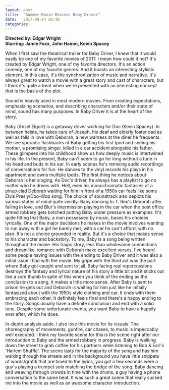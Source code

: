 ```yaml
---
layout: post
title:  "Summer Movie Review: Baby Driver"
date:   2017-08-14 20:49
categories:
---
```

**Directed by: Edgar Wright**  
**Starring: Jamie Foxx, John Hamm, Kevin Spacey**

When I first saw the theatrical trailer for Baby Driver, I knew that it would easily be one of my favorite movies of 2017. I mean how could it not? It's created by Edgar Wright, one of my favorite directors. It's an action comedy, one of my favorite genres. And it boasts an interesting stylistic element. In this case, it's the synchronization of music and narrative. It's always great to watch a movie with a great story and cast of characters, but I think it's quite a treat when we're presented with an interesting concept that is the basis of the plot.

Sound is heavily used in most modern movies. From creating expectations, emphasizing scenarios, and describing characters and/or their state of mind, sound has many purposes. In Baby Driver it is at the heart of the story.

Baby (Ansel Elgort) is a getaway driver working for Doc (Kevin Spacey). In between heists, he takes care of Joseph, his deaf and elderly foster dad as well as falls in love with Deborah, a new waitress at the diner he frequents. We see sporadic flashbacks of Baby getting his first Ipod and seeing his mother, a promising singer, killed in a car accident alongside his father. These glimpses into his childhood show us how deeply music is intertwined in his life. In the present, Baby can't seem to go for long without a tune in his head and buds in his ear. In early scenes he's remixing audio recordings of conversations for fun. He dances to the vinyl records his plays in his apartment and owns multiple Ipods. The first thing he notices about Deborah is her singing. As Doc's driver, he always has a playlist to go no matter who he drives with. Hell, even his monochromatic fantasies of a pinup clad Deborah waiting for him in front of a 1950s car feels like some Elvis Presly/Doo-Wop song. The choice of soundtrack also depicts his various states of mind quite vividly: Baby dancing to T. Rex's Deborah after falling in love, and Blur's Intermission playing in the car when the post office armed robbery gets botched putting Baby under pressure as examples. It's quite fitting that Baby, a man possessed by music, bases his choices lyrically. One of the major decisions he makes in the movie involves wanting to run away with a girl he barely met, with a car he can't afford, with no plan. It's not a choice grounded in reality. But it's a choice that makes sense to his character and backstory. To me, Baby is a song being written throughout the movie. His tragic story, less than wholesome connections and dreamlike-romance with Deborah make excellent verses. I've heard some people having issues with the ending to Baby Driver and it was also a initial issue I had with the movie. My gripe with the third act was the part where Baby got caught and sent to jail. Baby facing real repercussions destroys the fantasy and lyrical nature of his story a little bit and it sticks out like a sore thumb In spite of this when you think of the ending as the conclusion to a song, it makes a little more sense. After Baby is sent to prison he gets out and Deborah is waiting for him just like he initially fantasized about with the 1950s style clothing and car. It ends with them embracing each other. It definitely feels final and there's a happy ending to the story. Songs usually have a definite conclusion and end with a solid tone. Despite some unfortunate events, you want Baby to have a happily ever after, which he does.

In-depth analysis aside. I also love this movie for its visuals. The choreography of movements, gunfire, car chases, to music is impeccably well executed. I think my favorite scene for this is the scene right after our introduction to Baby and the armed robbery in progress. Baby is walking down the street to grab coffee for his partners while listening to Bob & Earl's 'Harlem Shuffle'. The scene lasts for the majority of the song and has him walking through the streets and in the background you have little snippets of words/grafiti that are timed to the lyrics, you got a few seconds were a guy's playing a trumpet solo matching the bridge of the song, Baby dancing and weaving through crowds in time with the drums, a guy having a phone conversation to the same beat. It was such a great scene that really sucked me into the movie as well as an awesome character introduction. 
